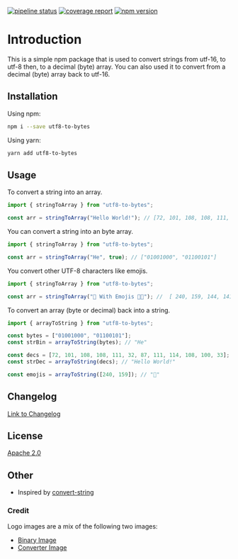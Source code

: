[![pipeline status](https://gitlab.com/hmajid2301/utf8-to-bytes/badges/master/pipeline.svg)](https://gitlab.com/hmajid2301/utf8-to-bytes/commits/master)
[![coverage report](https://gitlab.com/hmajid2301/utf8-to-bytes/badges/master/coverage.svg)](https://gitlab.com/hmajid2301/utf8-to-bytes/commits/master)
[![npm version](https://img.shields.io/npm/v/utf8-to-bytes.svg)](https://www.npmjs.com/package/utf8-to-bytes)

# Introduction

This is a simple npm package that is used to convert strings from utf-16, to utf-8 then, to a decimal (byte) array.
You can also used it to convert from a decimal (byte) array back to utf-16.

## Installation

Using npm:

```bash
npm i --save utf8-to-bytes
```

Using yarn:

```bash
yarn add utf8-to-bytes
```

## Usage

To convert a string into an array.

```javascript
import { stringToArray } from "utf8-to-bytes";

const arr = stringToArray("Hello World!"); // [72, 101, 108, 108, 111, 32, 87, 111, 114, 108, 100, 33]
```

You can convert a string into an byte array.

```javascript
import { stringToArray } from "utf8-to-bytes";

const arr = stringToArray("He", true); // ["01001000", "01100101"]
```

You convert other UTF-8 characters like emojis.

```javascript
import { stringToArray } from "utf8-to-bytes";

const arr = stringToArray("🐍 With Emojis 🐳📜"); //  [ 240, 159, 144, 141, 32, 87, 105, ...],
```

To convert an array (byte or decimal) back into a string.

```javascript
import { arrayToString } from "utf8-to-bytes";

const bytes = ["01001000", "01100101"];
const strBin = arrayToString(bytes); // "He"

const decs = [72, 101, 108, 108, 111, 32, 87, 111, 114, 108, 100, 33];
const strDec = arrayToString(decs); // "Hello World!"

const emojis = arrayToString([240, 159]); // "🐍"
```

## Changelog

[Link to Changelog](https://gitlab.com/hmajid2301/utf8-to-bytes/blob/master/CHANGELOG.md)

## License

[Apache 2.0](https://gitlab.com/hmajid2301/utf8-to-bytes/blob/master/LICENSE)

## Other

- Inspired by [convert-string](https://www.npmjs.com/package/convert-string)

### Credit

Logo images are a mix of the following two images:

- [Binary Image](https://www.flaticon.com/free-icon/binary_1715657#term=binary&page=1&position=24)
- [Converter Image](https://www.flaticon.com/free-icon/convert_1367012)
